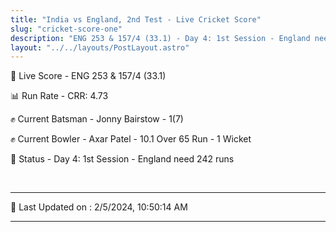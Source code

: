 ```yaml
---
title: "India vs England, 2nd Test - Live Cricket Score"
slug: "cricket-score-one"
description: "ENG 253 & 157/4 (33.1) - Day 4: 1st Session - England need 242 runs."
layout: "../../layouts/PostLayout.astro"
---
```


🔴 Live Score - ENG 253 & 157/4 (33.1)  

📊 Run Rate - CRR: 4.73  

✊ Current Batsman - Jonny Bairstow - 1(7)  

✊ Current Bowler - Axar Patel - 10.1 Over 65 Run - 1 Wicket  

📑 Status - Day 4: 1st Session - England need 242 runs

<br />

***

📝 Last Updated on : 2/5/2024, 10:50:14 AM

***

